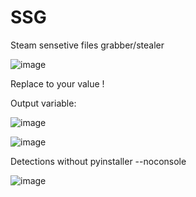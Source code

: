 # SSG
Steam sensetive files grabber/stealer

![image](https://user-images.githubusercontent.com/70991773/203960301-007a68cc-67f4-4f18-b4fe-b5499319f13c.png)

Replace to your value !

Output variable:

![image](https://user-images.githubusercontent.com/70991773/203959377-6f9688d7-f0ee-452b-9ff0-8ee8d1a803cb.png)

![image](https://user-images.githubusercontent.com/70991773/203959462-bc5505b4-488e-4610-b90b-1bc657def350.png)

Detections without pyinstaller --noconsole 

![image](https://user-images.githubusercontent.com/70991773/203959813-d3d2fd36-cbd2-4ff2-893f-3fe40b57b76d.png)

